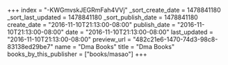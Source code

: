 +++
index = "-KWGmvskJEGRmFah4VVj"
_sort_create_date = 1478841180
_sort_last_updated = 1478841180
_sort_publish_date = 1478841180
create_date = "2016-11-10T21:13:00-08:00"
publish_date = "2016-11-10T21:13:00-08:00"
date = "2016-11-10T21:13:00-08:00"
last_updated = "2016-11-10T21:13:00-08:00"
preview_url = "482c21e6-1470-74d3-98c8-83138ed29be7"
name = "Dma Books"
title = "Dma Books"
books_by_this_publisher = ["books/masao"]
+++
